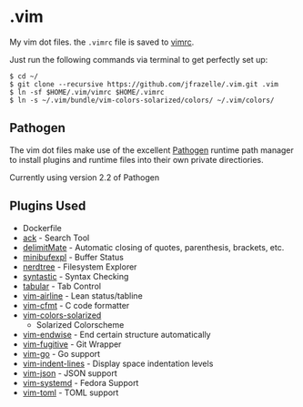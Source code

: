 .vim
====

My vim dot files. the `.vimrc` file is saved to [vimrc](https://github.com/jfrazelle/.vim/blob/master/vimrc).

Just run the following commands via terminal to get perfectly set up:

```console
$ cd ~/
$ git clone --recursive https://github.com/jfrazelle/.vim.git .vim
$ ln -sf $HOME/.vim/vimrc $HOME/.vimrc
$ ln -s ~/.vim/bundle/vim-colors-solarized/colors/ ~/.vim/colors/
```

## Pathogen
The vim dot files make use of the excellent [Pathogen](https://github.com/tpope/vim-pathogen) runtime path manager to install plugins and runtime files into their own private directiories.

Currently using version 2.2 of Pathogen

## Plugins Used

* Dockerfile
* [ack](https://github.com/mileszs/ack.vim) - Search Tool
* [delimitMate](https://github.com/vim-scripts/delimitMate.vim) - Automatic
  closing of quotes, parenthesis, brackets, etc.
* [minibufexpl](https://github.com/fholgado/minibufexpl.vim) - Buffer Status
* [nerdtree](https://github.com/scrooloose/nerdtree) - Filesystem Explorer
* [syntastic](https://github.com/scrooloose/syntastic) - Syntax Checking
* [tabular](https://github.com/godlygeek/tabular) - Tab Control
* [vim-airline](https://github.com/bling/vim-airline) - Lean status/tabline
* [vim-cfmt](https://github.com/crosbymichael/vim-cfmt) - C code formatter
* [vim-colors-solarized](https://github.com/altercation/vim-colors-solarized)
  - Solarized Colorscheme
* [vim-endwise](https://github.com/tpope/vim-endwise) - End certain structure
  automatically
* [vim-fugitive](https://github.com/tpope/vim-fugitive) - Git Wrapper
* [vim-go](https://github.com/fatih/vim-go) - Go support
* [vim-indent-lines](https://github.com/Yggdroot/indentLine) - Display space
  indentation levels
* [vim-json](https://github.com/elzr/vim-json) - JSON support
* [vim-systemd](https://fedorapeople.org/cgit/wwoods/public_git/vim-scripts.git) - Fedora Support
* [vim-toml](https://github.com/cespare/vim-toml) - TOML support
